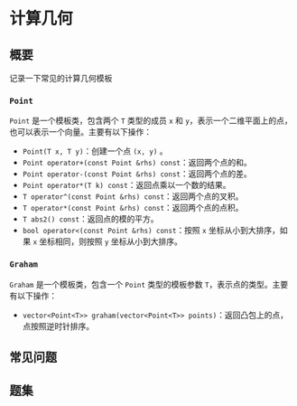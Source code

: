# 计算几何

## 概要
记录一下常见的计算几何模板
### `Point`
`Point` 是一个模板类，包含两个 `T` 类型的成员 `x` 和 `y`，表示一个二维平面上的点，也可以表示一个向量。主要有以下操作：
- `Point(T x, T y)`：创建一个点 `(x, y)` 。
- `Point operator+(const Point &rhs) const`：返回两个点的和。
- `Point operator-(const Point &rhs) const`：返回两个点的差。
- `Point operator*(T k) const`：返回点乘以一个数的结果。
- `T operator^(const Point &rhs) const`：返回两个点的叉积。
- `T operator*(const Point &rhs) const`：返回两个点的点积。
- `T abs2() const`：返回点的模的平方。
- `bool operator<(const Point &rhs) const`：按照 `x` 坐标从小到大排序，如果 `x` 坐标相同，则按照 `y` 坐标从小到大排序。

### `Graham`
`Graham` 是一个模板类，包含一个 `Point` 类型的模板参数 `T`，表示点的类型。主要有以下操作：
- `vector<Point<T>> graham(vector<Point<T>> points)`：返回凸包上的点，点按照逆时针排序。

## 常见问题

## 题集